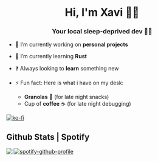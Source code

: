<!--
**xavion-lux/xavion-lux** is a ✨ _special_ ✨ repository because its `README.md` (this file) appears on your GitHub profile.

Here are some ideas to get you started:

- 🔭 I’m currently working on ...
- 🌱 I’m currently learning ...
- 👯 I’m looking to collaborate on ...
- 🤔 I’m looking for help with ...
- 💬 Ask me about ...
- 📫 How to reach me: ...
- 😄 Pronouns: ...
- ⚡ Fun fact: ...
-->
# <div align="center">Hi, I'm Xavi 👨‍💻</div>  
  

### <div align="center">Your local sleep-deprived dev 🚀💤</div>  
  

- 🔭 I’m currently working on **personal projects**  
  

- 🌱 I’m currently learning **Rust** 
  

- ❓ Always looking to **learn** something new
  

- ⚡ Fun fact: Here is what i have on my desk:
    * **Granolas** 🍪 (for late night snacks)
    * Cup of **coffee** ☕ (for late night debugging)

[![ko-fi](https://ko-fi.com/img/githubbutton_sm.svg)](https://ko-fi.com/O4O7D9HCU)  

## Github Stats | Spotify
<img src="https://github-readme-stats.vercel.app/api?username=xavion-lux&show_icons=true&count_private=true&hide_border=true&theme=material-palenight" align="left" />


[![spotify-github-profile](https://spotify-github-profile.vercel.app/api/view?uid=xavion-lux&cover_image=true&theme=novatorem&bar_color=C792EA&bar_color_cover=false)](https://spotify-github-profile.vercel.app/api/view?uid=xavion-lux&redirect=true)

<br/>  
